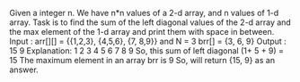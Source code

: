 Given a integer n. We have n*n values of a 2-d array, and  n values of 1-d array. Task is to find the sum of the left diagonal values of the 2-d array and the max element of the 1-d array and print them with space in between.
Input : arr[][] = {{1,2,3}, {4,5,6}, {7, 8,9}} 
        and N = 3
brr[] = {3, 6, 9}
Output : 15 9
Explanation:
1 2 3
4 5 6
7 8 9
So, this sum of left diagonal (1+ 5 + 9) = 15
The maximum element in an array brr is 9
So, will return {15, 9} as an answer.
